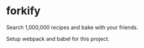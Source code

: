 # forkify
Search 1,000,000 recipes and bake with your friends.

Setup webpack and babel for this project.
